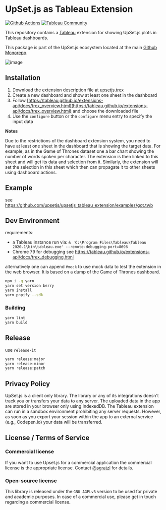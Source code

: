 # UpSet.js as Tableau Extension

[![Github Actions][github-actions-image]][github-actions-url] [![Tableau Community][tableau-image]][tableau-url]

This repository contains a [Tableau](https://tableau.com) extension for showing UpSet.js plots in Tableau dashboards.

This package is part of the UpSet.js ecosystem located at the main [Github Monorepo](https://github.com/upsetjs/upsetjs).

![image](https://user-images.githubusercontent.com/4129778/80864773-04f62280-8c85-11ea-8db5-6df21683de0f.png)

## Installation

1. Download the extension description file at [upsetjs.trex](https://upset.js.org/integrations/tableau/upsetjs.trex)
1. Create a new dashboard and show at least one sheet in the dashboard
1. Follow [https://tableau.github.io/extensions-api/docs/trex_overview.html](https://tableau.github.io/extensions-api/docs/trex_overview.html) and choose the downloaded file
1. Use the `configure` button or the `configure` menu entry to specify the input data

**Notes**

Due to the restrictions of the dashboard extension system, you need to have at least one sheet in the dashboard that is showing the target data. For example, as in the Game of Thrones dataset one a bar chart showing the number of words spoken per character. The extension is then linked to this sheet and will get its data and selection from it. Similarly, the extension will set the selection in this sheet which then can propagate it to other sheets using dashboard actions.

## Example

see https://github.com/upsetjs/upsetjs_tableau_extension/examples/got.twb

## Dev Environment

requirements:

- a Tableau instance run via: `& 'C:\Program Files\Tableau\Tableau 2020.1\bin\tableau.exe' --remote-debugging-port=8696`
- Chrome 79 for debugging see https://tableau.github.io/extensions-api/docs/trex_debugging.html

alternatively one can append `#mock` to use mock data to test the extension in the web browser. It is based on a dump of the Game of Thrones dashboard.

```sh
npm i -g yarn
yarn set version berry
yarn install
yarn pnpify --sdk
```

### Building

```sh
yarn lint
yarn build
```

## Release

use `release-it`

```sh
yarn release:major
yarn release:minor
yarn release:patch
```

## Privacy Policy

UpSet.js is a client only library. The library or any of its integrations doesn't track you or transfers your data to any server. The uploaded data in the app are stored in your browser only using IndexedDB. The Tableau extension can run in a sandbox environment prohibiting any server requests. However, as soon as you export your session within the app to an external service (e.g., Codepen.io) your data will be transferred.

## License / Terms of Service

### Commercial license

If you want to use Upset.js for a commercial application the commercial license is the appropriate license. Contact [@sgratzl](mailto:sam@sgratzl.com) for details.

### Open-source license

This library is released under the `GNU AGPLv3` version to be used for private and academic purposes. In case of a commercial use, please get in touch regarding a commercial license.

[github-actions-image]: https://github.com/upsetjs/upsetjs_tableau_extension/workflows/ci/badge.svg
[github-actions-url]: https://github.com/upsetjs/upsetjs_tableau_extension/actions
[codepen]: https://img.shields.io/badge/CodePen-open-blue?logo=codepen
[tableau-image]: https://img.shields.io/badge/Tableau-Community-blue?logo=tableau
[tableau-url]: https://tableau.github.io/extensions-api/community/
